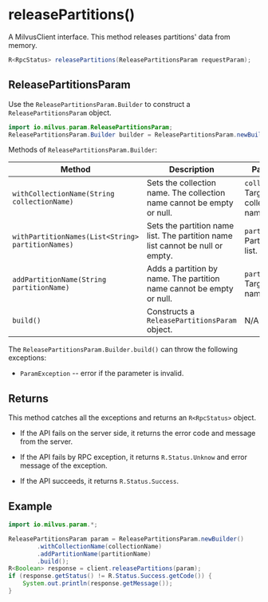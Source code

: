 # releasePartitions()

A MilvusClient interface. This method releases partitions' data from memory.

```Java
R<RpcStatus> releasePartitions(ReleasePartitionsParam requestParam);
```

## ReleasePartitionsParam

Use the `ReleasePartitionsParam.Builder` to construct a `ReleasePartitionsParam` object.

```Java
import io.milvus.param.ReleasePartitionsParam;
ReleasePartitionsParam.Builder builder = ReleasePartitionsParam.newBuilder();
```

Methods of `ReleasePartitionsParam.Builder`:

| Method                                          | Description                                                  | Parameters                             |
| ----------------------------------------------- | ------------------------------------------------------------ | -------------------------------------- |
| `withCollectionName(String collectionName)`       | Sets the collection name. The collection name cannot be empty or null. | `collectionName`: Target collection name. |
| `withPartitionNames(List<String> partitionNames)` | Sets the partition name list. The partition name list cannot be null or empty. | `partitionNames`:  Partition name list.  |
| `addPartitionName(String partitionName)`          | Adds a partition by name. The partition name cannot be empty or null. | `partitionName`: Target partition name.   |
| `build()`                                         | Constructs a `ReleasePartitionsParam` object.                    |    N/A                                    |

The `ReleasePartitionsParam.Builder.build()` can throw the following exceptions:

- `ParamException` -- error if the parameter is invalid.

## Returns

This method catches all the exceptions and returns an `R<RpcStatus>` object.

- If the API fails on the server side, it returns the error code and message from the server.

- If the API fails by RPC exception, it returns `R.Status.Unknow` and error message of the exception.

- If the API succeeds, it returns `R.Status.Success`.

## Example

```Java
import io.milvus.param.*;

ReleasePartitionsParam param = ReleasePartitionsParam.newBuilder()
        .withCollectionName(collectionName)
        .addPartitionName(partitionName)
        .build();
R<Boolean> response = client.releasePartitions(param);
if (response.getStatus() != R.Status.Success.getCode()) {
    System.out.println(response.getMessage());
}
```
